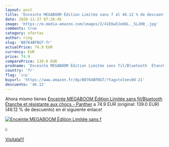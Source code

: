 ```yaml
---
layout: post
title: 'Enceinte MEGABOOM Édition Limitée sans f al 46.12 % de descuento'
date: 2020-11-27 07:26:45
image: 'https://m.media-amazon.com/images/I/41E6w5JeU6L._SL200_.jpg'
comments: true
category: ofertas
author: ring
slug: 'B0764BFBGT-fr'
actualPrice: 74.9 EUR
currency: EUR
price: 74.9
comparePrice: 139.0 EUR
prodname: 'Enceinte MEGABOOM Édition Limitée sans fil/Bluetooth  Étanche et résistante aux chocs  - Panther'
country: 'fr'
flag: '🇫🇷'
buyurl: 'https://www.amazon.fr/dp/B0764BFBGT/?tag=tolees0d-21'
descuento: '46.12'
---
```


Ahora mismo tienes [Enceinte MEGABOOM Édition Limitée sans fil/Bluetooth  Étanche et résistante aux chocs  - Panther](https://www.amazon.fr/dp/B0764BFBGT/?tag=tolees0d-21) a 74.9 EUR (original: 139.0 EUR) (46.12 %  de descuento) en el siguiente enlace!

[![Enceinte MEGABOOM Édition Limitée sans f](https://m.media-amazon.com/images/I/41E6w5JeU6L._SL200_.jpg)](https://www.amazon.fr/dp/B0764BFBGT/?tag=tolees0d-21)

ℹ️:


[Visítala!!!](https://www.amazon.fr/dp/B0764BFBGT/?tag=tolees0d-21)
